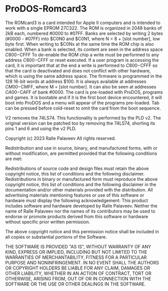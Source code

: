 # ProDOS-Romcard3
The ROMcard3 is a card intended for Apple II computers and is intended to work with a single EPROM 27C322.
The ROM is organized in 2048 banks of 2kB each, numbered #0000 to #07FF. Banks are selected by writing 2 bytes (#0000 - #07FF) into $C0N0 and $C0N1, where N = 8 + [slot number], low byte first.
When writing to $C0Nx at the same time the ROM chip is also enabled. 
When a bank is selected, its content are seen in the address space $C800-$CFFF To de-enable the ROM chip a write must be performed to any address $C800-$CFFF or reset executed.
If a user program is accessing the card, it is important that at the end a write is performed to $C800-$CFFF so that the card is deactivated and does not conflict with other hardware, which is using the same address space.
The firmware is programmed in the 128 16-bit words at address $100. It is always available at addresses $CM00-$CMFF, where M = [slot number]. It can also be seen at addresses $CA00-$CAFF of bank #0000.
The card is pre-loaded with ProDOS, programs and games. It is bootable and if it is the first boot device encountered, it will boot into ProDOS and a menu will appear of the programs pre-loaded. Tab can be pressed before cold-reset to omit the card from the boot sequence.

V2 removes the 74LS74. This functionality is performed by the PLD v2. The original version can be patched too by removing the 74LS74, shorting its pins 1 and 6 and using the v2 PLD.

Copyright (c) 2023 Ralle Palaveev All rights reserved.

Redistribution and use in source, binary, and manufactured forms, with or without modification, are permitted provided that the following conditions are met:

Redistributions of source code and design files must retain the above copyright notice, this list of conditions and the following disclaimer.
Redistributions in binary or manufactured form must reproduce the above copyright notice, this list of conditions and the following disclaimer in the documentation and/or other materials provided with the distribution.
All advertising materials mentioning features or use of this software or hardware must display the following acknowledgement: This product includes software and hardware developed by Ralle Palaveev.
Neither the name of Ralle Palaveev nor the names of its contributors may be used to endorse or promote products derived from this software or hardware without specific prior written permission.

The above copyright notice and this permission notice shall be included in all copies or substantial portions of the Software.

THE SOFTWARE IS PROVIDED "AS IS", WITHOUT WARRANTY OF ANY KIND, EXPRESS OR IMPLIED, INCLUDING BUT NOT LIMITED TO THE WARRANTIES OF MERCHANTABILITY, FITNESS FOR A PARTICULAR PURPOSE AND NONINFRINGEMENT. IN NO EVENT SHALL THE AUTHORS OR COPYRIGHT HOLDERS BE LIABLE FOR ANY CLAIM, DAMAGES OR OTHER LIABILITY, WHETHER IN AN ACTION OF CONTRACT, TORT OR OTHERWISE, ARISING FROM, OUT OF OR IN CONNECTION WITH THE SOFTWARE OR THE USE OR OTHER DEALINGS IN THE SOFTWARE.

